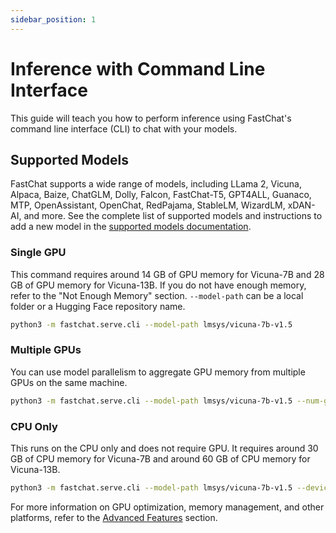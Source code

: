 ```yaml
---
sidebar_position: 1
---
```


# Inference with Command Line Interface

This guide will teach you how to perform inference using FastChat's command line interface (CLI) to chat with your models.

## Supported Models

FastChat supports a wide range of models, including LLama 2, Vicuna, Alpaca, Baize, ChatGLM, Dolly, Falcon, FastChat-T5, GPT4ALL, Guanaco, MTP, OpenAssistant, OpenChat, RedPajama, StableLM, WizardLM, xDAN-AI, and more. See the complete list of supported models and instructions to add a new model in the [supported models documentation](/docs/inference/cli_inference.md).

### Single GPU

This command requires around 14 GB of GPU memory for Vicuna-7B and 28 GB of GPU memory for Vicuna-13B. If you do not have enough memory, refer to the "Not Enough Memory" section. `--model-path` can be a local folder or a Hugging Face repository name.

```bash
python3 -m fastchat.serve.cli --model-path lmsys/vicuna-7b-v1.5
```

### Multiple GPUs

You can use model parallelism to aggregate GPU memory from multiple GPUs on the same machine.

```bash
python3 -m fastchat.serve.cli --model-path lmsys/vicuna-7b-v1.5 --num-gpus 2
```

### CPU Only

This runs on the CPU only and does not require GPU. It requires around 30 GB of CPU memory for Vicuna-7B and around 60 GB of CPU memory for Vicuna-13B.

```bash
python3 -m fastchat.serve.cli --model-path lmsys/vicuna-7b-v1.5 --device cpu
```

For more information on GPU optimization, memory management, and other platforms, refer to the [Advanced Features](/docs/advanced-features/gpu_optimizations.md) section.

